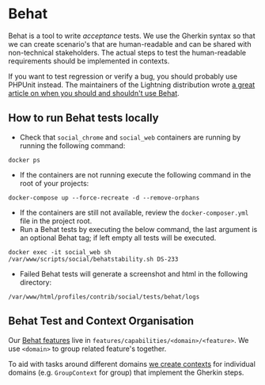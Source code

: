 # Behat

Behat is a tool to write _acceptance_ tests. We use the Gherkin syntax so that
we can create scenario's that are human-readable and can be shared with
non-technical stakeholders. The actual steps to test the human-readable
requirements should be implemented in contexts.

If you want to test regression or verify a bug, you should probably use PHPUnit
instead. The maintainers of the Lightning distribution wrote [a great article on when
you should and shouldn't use Behat](https://medium.com/@djphenaproxima/ive-been-using-behat-wrong-this-whole-time-ced6efd04e72).

## How to run Behat tests locally

- Check that `social_chrome` and `social_web` containers are running by running the following command:
```
docker ps
```
- If the containers are not running execute the following command in the root of your projects:
```
docker-compose up --force-recreate -d --remove-orphans
```
- If the containers are still not available, review the `docker-composer.yml` file in the project root.
- Run a Behat tests by executing the below command, the last argument is an optional Behat tag; if left empty all tests will be executed.
```
docker exec -it social_web sh /var/www/scripts/social/behatstability.sh DS-233
```
- Failed Behat tests will generate a screenshot and html in the following directory:
```
/var/www/html/profiles/contrib/social/tests/behat/logs
```

## Behat Test and Context Organisation
Our [Behat features](https://docs.behat.org/en/latest/user_guide/features_scenarios.html)
live in `features/capabilities/<domain>/<feature>`. We use `<domain>` to
group related feature's together.

To aid with tasks around different domains [we create contexts](https://docs.behat.org/en/latest/user_guide/context/definitions.html)
for individual domains (e.g. `GroupContext` for group) that implement the
Gherkin steps.
